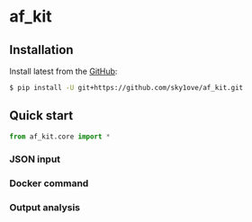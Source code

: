 # af_kit


<!-- WARNING: THIS FILE WAS AUTOGENERATED! DO NOT EDIT! -->

## Installation

Install latest from the [GitHub](https://github.com/sky1ove/af_kit):

``` sh
$ pip install -U git+https://github.com/sky1ove/af_kit.git
```

## Quick start

``` python
from af_kit.core import *
```

### JSON input

### Docker command

### Output analysis
